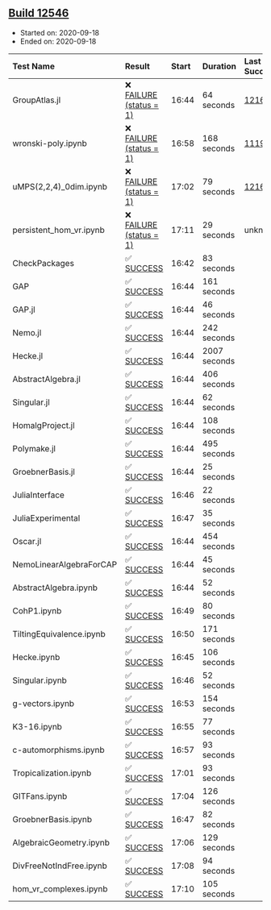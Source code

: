 ## [Build 12546](https://oscarci.mathematik.uni-kl.de/job/oscar/12546/)

* Started on: 2020-09-18
* Ended on: 2020-09-18

| Test Name    | Result | Start | Duration | Last Success | First Failure |
|:-------------|:-------|:------|:---------|:-------------|:--------------|
| GroupAtlas.jl | ❌ [FAILURE (status = 1)](https://oscarci.mathematik.uni-kl.de/job/oscar/12546/artifact/logs/build-12546/GroupAtlas.jl.log) | 16:44 | 64 seconds | [12167](https://oscarci.mathematik.uni-kl.de/job/oscar/12167/) | [12168](https://oscarci.mathematik.uni-kl.de/job/oscar/12168/) |
| wronski-poly.ipynb | ❌ [FAILURE (status = 1)](https://oscarci.mathematik.uni-kl.de/job/oscar/12546/artifact/logs/build-12546/wronski-poly.ipynb.log) | 16:58 | 168 seconds | [11192](https://oscarci.mathematik.uni-kl.de/job/oscar/11192/) | [11193](https://oscarci.mathematik.uni-kl.de/job/oscar/11193/) |
| uMPS(2,2,4)_0dim.ipynb | ❌ [FAILURE (status = 1)](https://oscarci.mathematik.uni-kl.de/job/oscar/12546/artifact/logs/build-12546/uMPS-2-2-4-_0dim.ipynb.log) | 17:02 | 79 seconds | [12167](https://oscarci.mathematik.uni-kl.de/job/oscar/12167/) | [12168](https://oscarci.mathematik.uni-kl.de/job/oscar/12168/) |
| persistent_hom_vr.ipynb | ❌ [FAILURE (status = 1)](https://oscarci.mathematik.uni-kl.de/job/oscar/12546/artifact/logs/build-12546/persistent_hom_vr.ipynb.log) | 17:11 | 29 seconds | unknown | unknown |
| CheckPackages | ✅ [SUCCESS](https://oscarci.mathematik.uni-kl.de/job/oscar/12546/artifact/logs/build-12546/CheckPackages.log) | 16:42 | 83 seconds |  |  |
| GAP | ✅ [SUCCESS](https://oscarci.mathematik.uni-kl.de/job/oscar/12546/artifact/logs/build-12546/GAP.log) | 16:44 | 161 seconds |  |  |
| GAP.jl | ✅ [SUCCESS](https://oscarci.mathematik.uni-kl.de/job/oscar/12546/artifact/logs/build-12546/GAP.jl.log) | 16:44 | 46 seconds |  |  |
| Nemo.jl | ✅ [SUCCESS](https://oscarci.mathematik.uni-kl.de/job/oscar/12546/artifact/logs/build-12546/Nemo.jl.log) | 16:44 | 242 seconds |  |  |
| Hecke.jl | ✅ [SUCCESS](https://oscarci.mathematik.uni-kl.de/job/oscar/12546/artifact/logs/build-12546/Hecke.jl.log) | 16:44 | 2007 seconds |  |  |
| AbstractAlgebra.jl | ✅ [SUCCESS](https://oscarci.mathematik.uni-kl.de/job/oscar/12546/artifact/logs/build-12546/AbstractAlgebra.jl.log) | 16:44 | 406 seconds |  |  |
| Singular.jl | ✅ [SUCCESS](https://oscarci.mathematik.uni-kl.de/job/oscar/12546/artifact/logs/build-12546/Singular.jl.log) | 16:44 | 62 seconds |  |  |
| HomalgProject.jl | ✅ [SUCCESS](https://oscarci.mathematik.uni-kl.de/job/oscar/12546/artifact/logs/build-12546/HomalgProject.jl.log) | 16:44 | 108 seconds |  |  |
| Polymake.jl | ✅ [SUCCESS](https://oscarci.mathematik.uni-kl.de/job/oscar/12546/artifact/logs/build-12546/Polymake.jl.log) | 16:44 | 495 seconds |  |  |
| GroebnerBasis.jl | ✅ [SUCCESS](https://oscarci.mathematik.uni-kl.de/job/oscar/12546/artifact/logs/build-12546/GroebnerBasis.jl.log) | 16:44 | 25 seconds |  |  |
| JuliaInterface | ✅ [SUCCESS](https://oscarci.mathematik.uni-kl.de/job/oscar/12546/artifact/logs/build-12546/JuliaInterface.log) | 16:46 | 22 seconds |  |  |
| JuliaExperimental | ✅ [SUCCESS](https://oscarci.mathematik.uni-kl.de/job/oscar/12546/artifact/logs/build-12546/JuliaExperimental.log) | 16:47 | 35 seconds |  |  |
| Oscar.jl | ✅ [SUCCESS](https://oscarci.mathematik.uni-kl.de/job/oscar/12546/artifact/logs/build-12546/Oscar.jl.log) | 16:44 | 454 seconds |  |  |
| NemoLinearAlgebraForCAP | ✅ [SUCCESS](https://oscarci.mathematik.uni-kl.de/job/oscar/12546/artifact/logs/build-12546/NemoLinearAlgebraForCAP.log) | 16:44 | 45 seconds |  |  |
| AbstractAlgebra.ipynb | ✅ [SUCCESS](https://oscarci.mathematik.uni-kl.de/job/oscar/12546/artifact/logs/build-12546/AbstractAlgebra.ipynb.log) | 16:44 | 52 seconds |  |  |
| CohP1.ipynb | ✅ [SUCCESS](https://oscarci.mathematik.uni-kl.de/job/oscar/12546/artifact/logs/build-12546/CohP1.ipynb.log) | 16:49 | 80 seconds |  |  |
| TiltingEquivalence.ipynb | ✅ [SUCCESS](https://oscarci.mathematik.uni-kl.de/job/oscar/12546/artifact/logs/build-12546/TiltingEquivalence.ipynb.log) | 16:50 | 171 seconds |  |  |
| Hecke.ipynb | ✅ [SUCCESS](https://oscarci.mathematik.uni-kl.de/job/oscar/12546/artifact/logs/build-12546/Hecke.ipynb.log) | 16:45 | 106 seconds |  |  |
| Singular.ipynb | ✅ [SUCCESS](https://oscarci.mathematik.uni-kl.de/job/oscar/12546/artifact/logs/build-12546/Singular.ipynb.log) | 16:46 | 52 seconds |  |  |
| g-vectors.ipynb | ✅ [SUCCESS](https://oscarci.mathematik.uni-kl.de/job/oscar/12546/artifact/logs/build-12546/g-vectors.ipynb.log) | 16:53 | 154 seconds |  |  |
| K3-16.ipynb | ✅ [SUCCESS](https://oscarci.mathematik.uni-kl.de/job/oscar/12546/artifact/logs/build-12546/K3-16.ipynb.log) | 16:55 | 77 seconds |  |  |
| c-automorphisms.ipynb | ✅ [SUCCESS](https://oscarci.mathematik.uni-kl.de/job/oscar/12546/artifact/logs/build-12546/c-automorphisms.ipynb.log) | 16:57 | 93 seconds |  |  |
| Tropicalization.ipynb | ✅ [SUCCESS](https://oscarci.mathematik.uni-kl.de/job/oscar/12546/artifact/logs/build-12546/Tropicalization.ipynb.log) | 17:01 | 93 seconds |  |  |
| GITFans.ipynb | ✅ [SUCCESS](https://oscarci.mathematik.uni-kl.de/job/oscar/12546/artifact/logs/build-12546/GITFans.ipynb.log) | 17:04 | 126 seconds |  |  |
| GroebnerBasis.ipynb | ✅ [SUCCESS](https://oscarci.mathematik.uni-kl.de/job/oscar/12546/artifact/logs/build-12546/GroebnerBasis.ipynb.log) | 16:47 | 82 seconds |  |  |
| AlgebraicGeometry.ipynb | ✅ [SUCCESS](https://oscarci.mathematik.uni-kl.de/job/oscar/12546/artifact/logs/build-12546/AlgebraicGeometry.ipynb.log) | 17:06 | 129 seconds |  |  |
| DivFreeNotIndFree.ipynb | ✅ [SUCCESS](https://oscarci.mathematik.uni-kl.de/job/oscar/12546/artifact/logs/build-12546/DivFreeNotIndFree.ipynb.log) | 17:08 | 94 seconds |  |  |
| hom_vr_complexes.ipynb | ✅ [SUCCESS](https://oscarci.mathematik.uni-kl.de/job/oscar/12546/artifact/logs/build-12546/hom_vr_complexes.ipynb.log) | 17:10 | 105 seconds |  |  |
